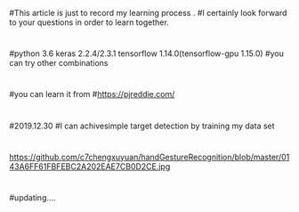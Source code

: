 #This article is just to record my learning process .
#I certainly look forward to your questions in order to learn together.
#
#
#
#python 3.6 keras 2.2.4/2.3.1 tensorflow 1.14.0(tensorflow-gpu 1.15.0)
#you can try other combinations
#
#you can learn it from 
#https://pjreddie.com/
#
#
#2019.12.30
#I can achivesimple target detection by training my data set
#
https://github.com/c7chengxuyuan/handGestureRecognition/blob/master/0143A6FF61FBFEBC2A202EAE7CB0D2CE.jpg
#
#updating....

